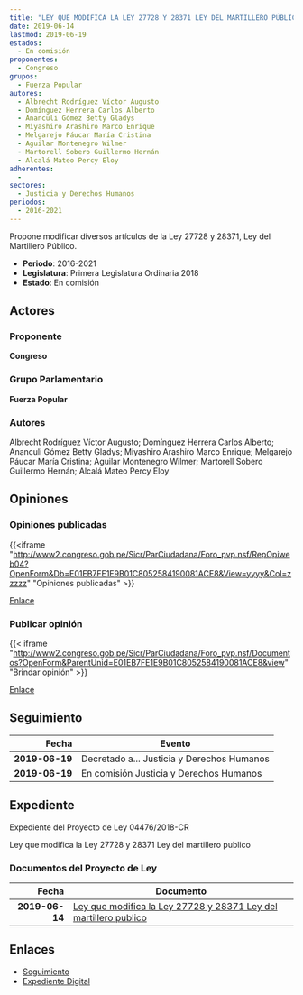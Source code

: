 ```yaml
---
title: "LEY QUE MODIFICA LA LEY 27728 Y 28371 LEY DEL MARTILLERO PÚBLICO"
date: 2019-06-14
lastmod: 2019-06-19
estados: 
  - En comisión
proponentes: 
  - Congreso
grupos: 
  - Fuerza Popular
autores: 
  - Albrecht Rodríguez Víctor Augusto
  - Domínguez Herrera Carlos Alberto
  - Ananculi Gómez Betty Gladys
  - Miyashiro Arashiro Marco Enrique
  - Melgarejo Páucar María Cristina
  - Aguilar Montenegro Wilmer
  - Martorell Sobero Guillermo Hernán
  - Alcalá Mateo Percy Eloy
adherentes: 
  - 
sectores: 
  - Justicia y Derechos Humanos
periodos: 
  - 2016-2021
---
```


Propone modificar diversos artículos de la Ley 27728 y 28371, Ley del Martillero Público.

- **Periodo**: 2016-2021
- **Legislatura**: Primera Legislatura Ordinaria 2018
- **Estado**: En comisión

## Actores

### Proponente

**Congreso**

### Grupo Parlamentario

**Fuerza Popular**

### Autores

Albrecht Rodríguez Víctor Augusto; Domínguez Herrera Carlos Alberto; Ananculi Gómez Betty Gladys; Miyashiro Arashiro Marco Enrique; Melgarejo Páucar María Cristina; Aguilar Montenegro Wilmer; Martorell Sobero Guillermo Hernán; Alcalá Mateo Percy Eloy


## Opiniones

### Opiniones publicadas

{{<iframe "http://www2.congreso.gob.pe/Sicr/ParCiudadana/Foro_pvp.nsf/RepOpiweb04?OpenForm&Db=E01EB7FE1E9B01C8052584190081ACE8&View=yyyy&Col=zzzzz" "Opiniones publicadas" >}}

[Enlace](http://www2.congreso.gob.pe/Sicr/ParCiudadana/Foro_pvp.nsf/RepOpiweb04?OpenForm&Db=E01EB7FE1E9B01C8052584190081ACE8&View=yyyy&Col=zzzzz)
### Publicar opinión

{{< iframe "http://www2.congreso.gob.pe/Sicr/ParCiudadana/Foro_pvp.nsf/Documentos?OpenForm&ParentUnid=E01EB7FE1E9B01C8052584190081ACE8&view" "Brindar opinión" >}}

[Enlace](http://www2.congreso.gob.pe/Sicr/ParCiudadana/Foro_pvp.nsf/Documentos?OpenForm&ParentUnid=E01EB7FE1E9B01C8052584190081ACE8&view)

## Seguimiento

| Fecha | Evento |
|------:|--------|
| **2019-06-19** | Decretado a... Justicia y Derechos Humanos|
| **2019-06-19** | En comisión Justicia y Derechos Humanos|


## Expediente

Expediente del Proyecto de Ley 04476/2018-CR

Ley que modifica la Ley 27728 y 28371 Ley del martillero publico


### Documentos del Proyecto de Ley

| Fecha | Documento |
|------:|--------|
| **2019-06-14** | [Ley que modifica la Ley 27728 y 28371 Ley del martillero publico](http://www.leyes.congreso.gob.pe/Documentos/2016_2021/Proyectos_de_Ley_y_de_Resoluciones_Legislativas/PL0447620190614..pdf) |

## Enlaces 

- [Seguimiento](http://www2.congreso.gob.pe/Sicr/TraDocEstProc/CLProLey2016.nsf/f7fff46988ca05b1052578e100829cc7/ec8caa057dab6e870525841900806233?OpenDocument)
- [Expediente Digital](http://www2.congreso.gob.pe/Sicr/TraDocEstProc/CLProLey2016.nsf/f7fff46988ca05b1052578e100829cc7/ec8caa057dab6e870525841900806233?OpenDocument&Click=05257FB7005EB655.eb71d0cf91d8294e05256cdf006b5706/$Body/0.1C6C)
